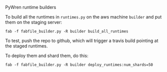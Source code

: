 PyWren runtime builders

To build all the runtimes in `runtimes.py` on the aws machine
`builder` and put them on the staging server: 

```
fab -f fabfile_builder.py -R builder build_all_runtimes 
```

To test, push the repo to github, which will trigger a travis build pointing
at the staged runtimes. 

To deploy them and shard them, do this:

```
fab -f fabfile_builder.py -R builder deploy_runtimes:num_shards=50
```

